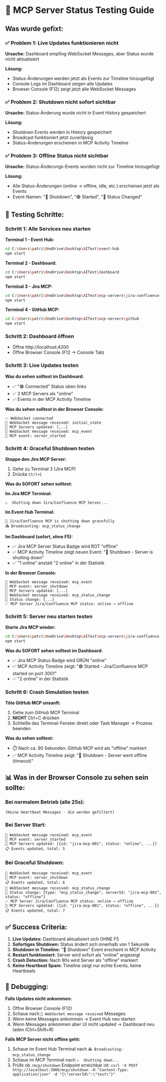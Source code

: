 # 🧪 MCP Server Status Testing Guide

## Was wurde gefixt:

### ✅ Problem 1: Live Updates funktionieren nicht
**Ursache:** Dashboard empfing WebSocket Messages, aber Status wurde nicht aktualisiert

**Lösung:**
- Status-Änderungen werden jetzt als Events zur Timeline hinzugefügt
- Console Logs im Dashboard zeigen alle Updates
- Browser Console (F12) zeigt jetzt alle WebSocket Messages

### ✅ Problem 2: Shutdown nicht sofort sichtbar
**Ursache:** Status-Änderung wurde nicht in Event History gespeichert

**Lösung:**
- Shutdown Events werden in History gespeichert
- Broadcast funktioniert jetzt zuverlässig
- Status-Änderungen erscheinen in MCP Activity Timeline

### ✅ Problem 3: Offline Status nicht sichtbar
**Ursache:** Status-Änderungs-Events wurden nicht zur Timeline hinzugefügt

**Lösung:**
- Alle Status-Änderungen (online → offline, idle, etc.) erscheinen jetzt als Events
- Event-Namen: "🔴 Shutdown", "🟢 Started", "🔄 Status Changed"

## 🧪 Testing Schritte:

### Schritt 1: Alle Services neu starten

**Terminal 1 - Event Hub:**
```bash
cd C:\Users\patri\OneDrive\Desktop\AITest\event-hub
npm start
```

**Terminal 2 - Dashboard:**
```bash
cd C:\Users\patri\OneDrive\Desktop\AITest\dashboard
npm start
```

**Terminal 3 - Jira MCP:**
```bash
cd C:\Users\patri\OneDrive\Desktop\AITest\mcp-servers\jira-confluence
npm start
```

**Terminal 4 - GitHub MCP:**
```bash
cd C:\Users\patri\OneDrive\Desktop\AITest\mcp-servers\github
npm start
```

### Schritt 2: Dashboard öffnen
- Öffne http://localhost:4200
- Öffne Browser Console (F12 → Console Tab)

### Schritt 3: Live Updates testen

**Was du sehen solltest im Dashboard:**
- ✅ "🟢 Connected" Status oben links
- ✅ 2 MCP Servers als "online"
- ✅ Events in der MCP Activity Timeline

**Was du sehen solltest in der Browser Console:**
```
✅ WebSocket connected
📩 WebSocket message received: initial_state
📡 MCP Servers updated: [...]
📩 WebSocket message received: mcp_event
📡 MCP event: server_started
```

### Schritt 4: Graceful Shutdown testen

**Stoppe den Jira MCP Server:**
1. Gehe zu Terminal 3 (Jira MCP)
2. Drücke `Ctrl+C`

**Was du SOFORT sehen solltest:**

**Im Jira MCP Terminal:**
```
⚠️  Shutting down Jira/Confluence MCP Server...
```

**Im Event Hub Terminal:**
```
🔴 Jira/Confluence MCP is shutting down gracefully
📤 Broadcasting: mcp_status_change
```

**Im Dashboard (sofort, ohne F5):**
- ✅ Jira MCP Server Status Badge wird ROT "offline"
- ✅ MCP Activity Timeline zeigt neuen Event: "🔴 Shutdown - Server is shutting down"
- ✅ "1 online" anstatt "2 online" in der Statistik

**In der Browser Console:**
```
📩 WebSocket message received: mcp_event
📡 MCP event: server_shutdown
📡 MCP Servers updated: [...]
📩 WebSocket message received: mcp_status_change
🔄 Status change: {...}
✅ MCP Server Jira/Confluence MCP status: online → offline
```

### Schritt 5: Server neu starten testen

**Starte Jira MCP wieder:**
```bash
cd C:\Users\patri\OneDrive\Desktop\AITest\mcp-servers\jira-confluence
npm start
```

**Was du SOFORT sehen solltest im Dashboard:**
- ✅ Jira MCP Status Badge wird GRÜN "online"
- ✅ MCP Activity Timeline zeigt: "🟢 Started - Jira/Confluence MCP started on port 3001"
- ✅ "2 online" in der Statistik

### Schritt 6: Crash Simulation testen

**Töte GitHub MCP unsanft:**
1. Gehe zum GitHub MCP Terminal
2. **NICHT** Ctrl+C drücken
3. Schließe das Terminal-Fenster direkt oder Task Manager → Prozess beenden

**Was du sehen solltest:**
- ⏱️ Nach ca. 90 Sekunden: GitHub MCP wird als "offline" markiert
- ✅ MCP Activity Timeline zeigt: "🔴 Shutdown - Server went offline (timeout)"

## 📊 Was in der Browser Console zu sehen sein sollte:

### Bei normalem Betrieb (alle 25s):
```
(Keine Heartbeat Messages - die werden gefiltert)
```

### Bei Server Start:
```
📩 WebSocket message received: mcp_event
📡 MCP event: server_started
📡 MCP Servers updated: [{id: "jira-mcp-001", status: "online", ...}]
📋 Events updated, total: 5
```

### Bei Graceful Shutdown:
```
📩 WebSocket message received: mcp_event
📡 MCP event: server_shutdown
📋 Events updated, total: 6
📩 WebSocket message received: mcp_status_change
🔄 Status change: {type: "mcp_status_change", serverId: "jira-mcp-001", status: "offline"}
✅ MCP Server Jira/Confluence MCP status: online → offline
📡 MCP Servers updated: [{id: "jira-mcp-001", status: "offline", ...}]
📋 Events updated, total: 7
```

## ✅ Success Criteria:

1. **Live Updates:** Dashboard aktualisiert sich OHNE F5
2. **Sofortiges Shutdown:** Status ändert sich innerhalb von 1 Sekunde
3. **Shutdown in Timeline:** "🔴 Shutdown" Event erscheint in MCP Activity
4. **Restart funktioniert:** Server wird sofort als "online" angezeigt
5. **Crash Detection:** Nach 90s wird Server als "offline" markiert
6. **Keine Heartbeat Spam:** Timeline zeigt nur echte Events, keine Heartbeats

## 🐛 Debugging:

**Falls Updates nicht ankommen:**
1. Öffne Browser Console (F12)
2. Schaue nach `📩 WebSocket message received` Messages
3. Wenn keine Messages ankommen → Event Hub neu starten
4. Wenn Messages ankommen aber UI nicht updated → Dashboard neu laden (Ctrl+Shift+R)

**Falls MCP Server nicht offline geht:**
1. Schaue im Event Hub Terminal nach `📤 Broadcasting: mcp_status_change`
2. Schaue im MCP Terminal nach `⚠️  Shutting down...`
3. Prüfe ob `/mcp/shutdown` Endpoint erreichbar ist: `curl -X POST http://localhost:3000/mcp/shutdown -H "Content-Type: application/json" -d "{\"serverId\":\"test\"}"`
